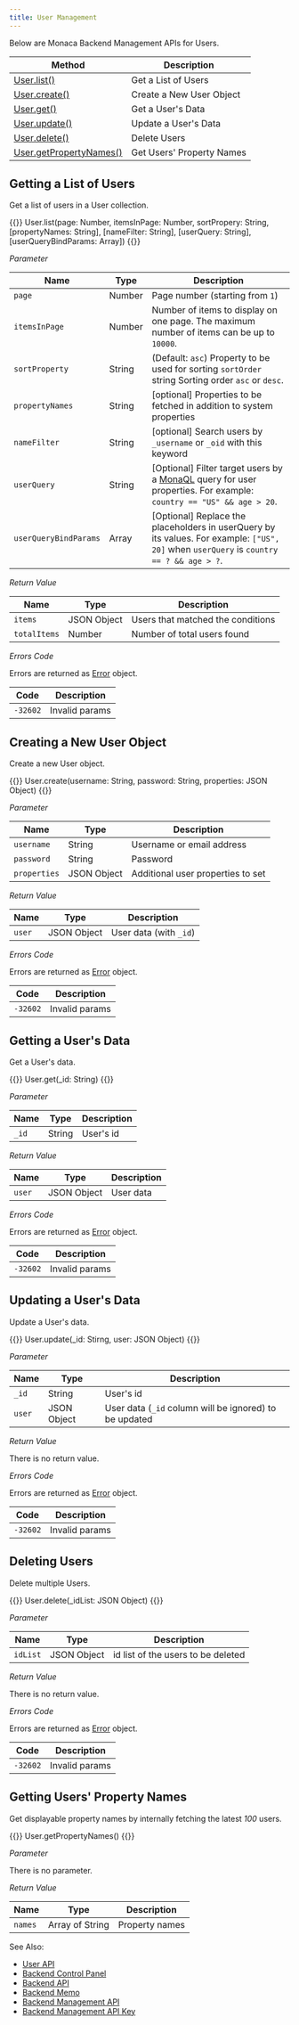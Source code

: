 ```yaml
---
title: User Management
---
```


Below are Monaca Backend Management APIs for Users.

Method | Description
-------|-------------------
[User.list()](#u-list) | Get a List of Users
[User.create()](#u-create) | Create a New User Object
[User.get()](#u-get) | Get a User's Data
[User.update()](#u-update) | Update a User's Data
[User.delete()](#u-delete) | Delete Users
[User.getPropertyNames()](#u-getPropertyNames) | Get Users' Property Names

##  Getting a List of Users

Get a list of users in a User collection.

{{<syntax>}}
User.list(page: Number, itemsInPage: Number, sortPropery: String, [propertyNames: String], [nameFilter: String], [userQuery: String], [userQueryBindParams: Array])
{{</syntax>}}

*Parameter*

Name | Type | Description
-----|------|-------------
`page` | Number | Page number (starting from `1`) 
`itemsInPage` | Number | Number of items to display on one page. The maximum number of items can be up to `10000`. 
`sortProperty` | String | (Default: `asc`) Property to be used for sorting `sortOrder` string Sorting order `asc` or `desc`.
`propertyNames` | String | [optional] Properties to be fetched in addition to system properties
`nameFilter` | String | [optional] Search users by `_username` or `_oid` with this keyword
`userQuery`	| String | [Optional] Filter target users by a [MonaQL](../../cloud/criteria/#monaql) query for user properties. For example: `country == "US" && age > 20`.
`userQueryBindParams` | Array	| [Optional] Replace the placeholders in userQuery by its values. For example: `["US", 20]` when `userQuery` is `country == ? && age > ?`.

*Return Value*

Name | Type | Description
-----|------|----------------
`items`      | JSON Object | Users that matched the conditions
`totalItems` | Number | Number of total users found

*Errors Code*

Errors are returned as [Error](../../cloud/error) object.

Code | Description
-----|--------------------------
`-32602` | Invalid params

##  Creating a New User Object

Create a new User object.

{{<syntax>}}
User.create(username: String, password: String, properties: JSON Object)
{{</syntax>}}

*Parameter*

Name | Type | Description
-----|------|----------------
`username` | String | Username or email address
`password` | String | Password
`properties` | JSON Object | Additional user properties to set

*Return Value*

Name | Type | Description
-----|------|----------------
`user` | JSON Object | User data (with `_id`)

*Errors Code*

Errors are returned as [Error](../../cloud/error) object.

Code | Description
-----|--------------------------
`-32602` |  Invalid params

##  Getting a User's Data

Get a User's data.

{{<syntax>}}
User.get(_id: String)
{{</syntax>}}

*Parameter*

Name | Type | Description
-----|------|----------------
`_id` | String | User's id

*Return Value*

Name | Type | Description
-----|------|----------------
`user` | JSON Object | User data

*Errors Code*

Errors are returned as [Error](../../cloud/error) object.

Code | Description
-----|--------------------------
`-32602` |  Invalid params

##  Updating a User's Data

Update a User's data.

{{<syntax>}}
User.update(_id: Stirng, user: JSON Object)
{{</syntax>}}

*Parameter*

Name | Type | Description
-----|------|----------------
`_id` | String | User's id
`user` | JSON Object | User data (`_id` column will be ignored) to be updated

*Return Value*

There is no return value.

*Errors Code*

Errors are returned as [Error](../../cloud/error) object.

Code | Description
-----|--------------------------
`-32602` |  Invalid params

##  Deleting Users

Delete multiple Users.

{{<syntax>}}
User.delete(_idList: JSON Object)
{{</syntax>}}

*Parameter*

Name | Type | Description
-----|------|----------------
`idList` | JSON Object | id list of the users to be deleted

*Return Value*

There is no return value.

*Errors Code*

Errors are returned as [Error](../../cloud/error) object.

Code | Description
-----|--------------------------
`-32602` |  Invalid params

##  Getting Users' Property Names

Get displayable property names by internally fetching the latest *100*
users.

{{<syntax>}}
User.getPropertyNames()
{{</syntax>}}

*Parameter*

There is no parameter.

*Return Value*

Name | Type | Description
-----|------|----------------
`names` | Array of String | Property names

See Also: 

- [User API](../../cloud/user)
- [Backend Control Panel](/en/products_guide/backend/control_panel)
- [Backend API](../../cloud)
- [Backend Memo](/en/sampleapp/samples/backend_memo)
- [Backend Management API](../../cloud_management)
- [Backend Management API Key](/en/products_guide/backend/control_panel/#backend-management-api-key)


